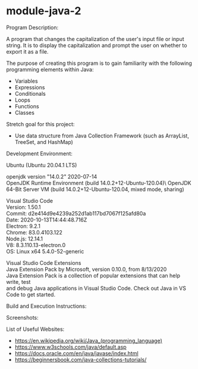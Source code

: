 # module-java-2

Program Description: 

A program that changes the capitalization of the user's input file or input string.
It is to display the capitalization and prompt the user on whether to export it as a file.

The purpose of creating this program is to gain familiarity with the following
programming elements within Java:

- Variables 
- Expressions 
- Conditionals 
- Loops 
- Functions
- Classes 

Stretch goal for this project: 

- Use data structure from Java Collection Framework (such as ArrayList, TreeSet, and HashMap)


Development Environment: 

Ubuntu (Ubuntu 20.04.1 LTS) 

openjdk version "14.0.2" 2020-07-14\
OpenJDK Runtime Environment (build 14.0.2+12-Ubuntu-120.04)\ 
OpenJDK 64-Bit Server VM (build 14.0.2+12-Ubuntu-120.04, mixed mode, sharing)

Visual Studio Code\
Version: 1.50.1\
Commit: d2e414d9e4239a252d1ab117bd7067f125afd80a\
Date: 2020-10-13T14:44:48.716Z\
Electron: 9.2.1\
Chrome: 83.0.4103.122\
Node.js: 12.14.1\
V8: 8.3.110.13-electron.0\
OS: Linux x64 5.4.0-52-generic

Visual Studio Code Extensions\
Java Extension Pack by Microsoft, version 0.10.0, from 8/13/2020\
    Java Extension Pack is a collection of popular extensions that can help write, test\
    and debug Java applications in Visual Studio Code. Check out Java in VS Code to get started.


Build and Execution Instructions:


Screenshots:




List of Useful Websites:

- https://en.wikipedia.org/wiki/Java_(programming_language)
- https://www.w3schools.com/java/default.asp
- https://docs.oracle.com/en/java/javase/index.html
- https://beginnersbook.com/java-collections-tutorials/

